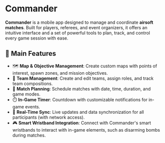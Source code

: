 # Commander

**Commander** is a mobile app designed to manage and coordinate **airsoft matches**. Built for players, referees, and event organizers, it offers an intuitive interface and a set of powerful tools to plan, track, and control every game session with ease.

## 📱 Main Features

- 🗺️ **Map & Objective Management**: Create custom maps with points of interest, spawn zones, and mission objectives.
- 👥 **Team Management**: Create and edit teams, assign roles, and track team compositions.
- 📆 **Match Planning**: Schedule matches with date, time, duration, and game modes.
- ⏱️ **In-Game Timer**: Countdown with customizable notifications for in-game events.
- 🔄 **Real-Time Sync**: Live updates and data synchronization for all participants (with network access).
- 🎮 **Smart Wristband Integration**: Connect with Commander's smart wristbands to interact with in-game elements, such as disarming bombs during matches.

